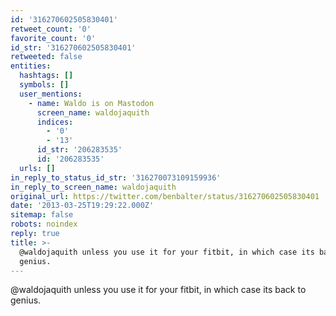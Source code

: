 ```yaml
---
id: '316270602505830401'
retweet_count: '0'
favorite_count: '0'
id_str: '316270602505830401'
retweeted: false
entities:
  hashtags: []
  symbols: []
  user_mentions:
    - name: Waldo is on Mastodon
      screen_name: waldojaquith
      indices:
        - '0'
        - '13'
      id_str: '206283535'
      id: '206283535'
  urls: []
in_reply_to_status_id_str: '316270073109159936'
in_reply_to_screen_name: waldojaquith
original_url: https://twitter.com/benbalter/status/316270602505830401
date: '2013-03-25T19:29:22.000Z'
sitemap: false
robots: noindex
reply: true
title: >-
  @waldojaquith unless you use it for your fitbit, in which case its back to
  genius.
---
```


@waldojaquith unless you use it for your fitbit, in which case its back to genius.